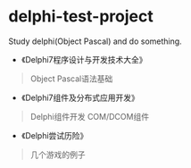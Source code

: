 # delphi-test-project
Study delphi(Object Pascal) and do something.

* 《Delphi7程序设计与开发技术大全》
> Object Pascal语法基础

* 《Delphi7组件及分布式应用开发》
> Delphi组件开发
> COM/DCOM组件

* 《Delphi尝试历险》
> 几个游戏的例子
